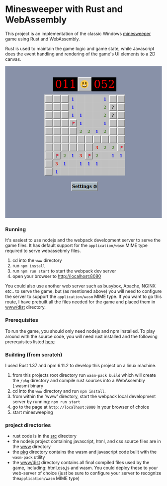 # Minesweeper with Rust and WebAssembly
This project is an implementation of the classic Windows [minesweeper](https://en.wikipedia.org/wiki/Microsoft_Minesweeper) 
game using Rust and WebAssembly.

Rust is used to maintain the game logic and game state, while Javascript does the event handling and rendering
of the game's UI elements to a 2D canvas.

![screenshot](./screenshot.png "Minesweeper Screenshot") 

### Running
It's easiest to use nodejs and the webpack development server to serve the game files. It has
default support for the `application/wasm` MIME type required to serve webassebmly files.

1. cd into the `www` directory
2. run `npm install`
3. run `npm run start` to start the webpack dev server
4. open your browser to [http://localhost:8080](http://localhost:8080)
 
You could also use another web server such as busybox, Apache, NGINX etc.. to serve the game, but (as mentioned above) 
you will need to configure the server to support the `application/wasm` MIME type. If you want to go this route, I have
prebuilt all the files needed for the game and placed them in [www/dist](./www/dist) directory. 
 
### Prerequisites
To run the game, you should only need nodejs and npm installed. To play around with the source code, you will need 
rust installed and the following prerequisites listed [here](https://rustwasm.github.io/docs/book/game-of-life/setup.html) 

### Building (from scratch)
I used Rust 1.37 and npm 6.11.2 to develop this project on a linux machine.

1. from this projects root directory run `wasm-pack build` which will create the `/pkg` directory and compile rust 
sources into a WebAssembly (.wasm) binary
2. cd into the `www` directory and run `npm install`.
3. from within the 'www' directory, start the webpack local development server by running: `npm run start`
4. go to the page at `http://localhost:8080` in your browser of choice
5. start minesweeping

### project directories
* rust code is in the [src](./src/lib.rs) directory
* the nodejs project containing javascript, html, and css source files are in the [www](./www) directory
* the [pkg](./pkg) directory contains the wasm and javascript code built with the `wasm-pack` utility
* the [www/dist](./www/dist) directory contains all final compiled files used by the game, including: html,css,js 
and wasm. You could deploy these to your web-server of choice (just be sure to configure your server to recognize
 the`application/wasm` MIME type)
